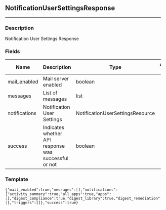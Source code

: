 ## NotificationUserSettingsResponse
---
### Description
Notification User Settings Response
### Fields
| Name | Description | Type | Allowed Values | Required |
| ---- | ----------- | ---- | -------------- | -------- |
| mail_enabled | Mail server enabled | boolean |  | false |
| messages | List of messages | list |  | false |
| notifications | Notification User Settings | NotificationUserSettingsResource |  | false |
| success | Indicates whether API response was successful or not | boolean |  | false |
### Template
```
{"mail_enabled":true,"messages":[],"notifications":{"activity_summary":true,"all_apps":true,"apps":[],"digest_compliance":true,"digest_library":true,"digest_remediation":true,"links":[],"triggers":[]},"success":true}
```
